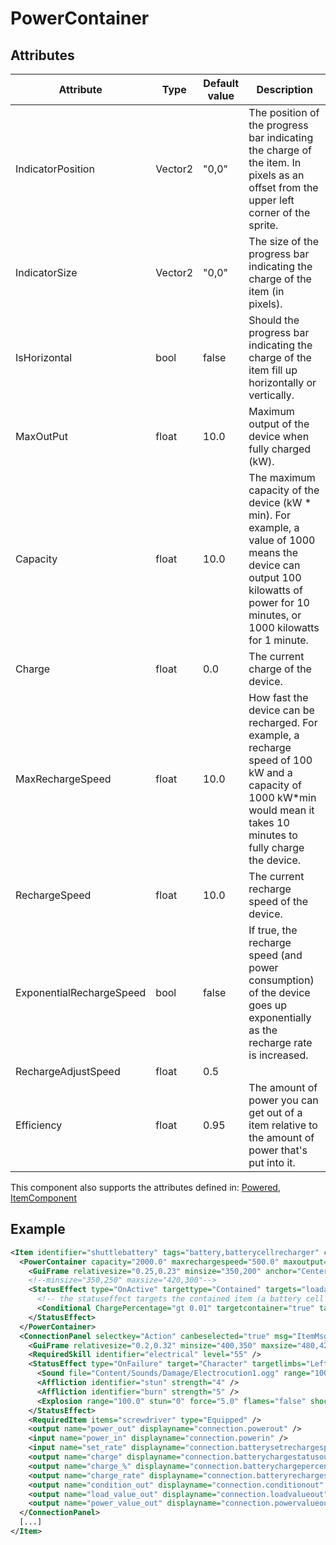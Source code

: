 # PowerContainer


## Attributes

| Attribute|Type|Default value|Description |
| ---|---|---|--- |
| IndicatorPosition|Vector2|"0,0"|The position of the progress bar indicating the charge of the item. In pixels as an offset from the upper left corner of the sprite. |
| IndicatorSize|Vector2|"0,0"|The size of the progress bar indicating the charge of the item (in pixels). |
| IsHorizontal|bool|false|Should the progress bar indicating the charge of the item fill up horizontally or vertically. |
| MaxOutPut|float|10.0|Maximum output of the device when fully charged (kW). |
| Capacity|float|10.0|The maximum capacity of the device (kW * min). For example, a value of 1000 means the device can output 100 kilowatts of power for 10 minutes, or 1000 kilowatts for 1 minute. |
| Charge|float|0.0|The current charge of the device. |
| MaxRechargeSpeed|float|10.0|How fast the device can be recharged. For example, a recharge speed of 100 kW and a capacity of 1000 kW*min would mean it takes 10 minutes to fully charge the device. |
| RechargeSpeed|float|10.0|The current recharge speed of the device. |
| ExponentialRechargeSpeed|bool|false|If true, the recharge speed (and power consumption) of the device goes up exponentially as the recharge rate is increased. |
| RechargeAdjustSpeed|float|0.5| |
| Efficiency|float|0.95|The amount of power you can get out of a item relative to the amount of power that's put into it. |

This component also supports the attributes defined in: [Powered](Powered.md), [ItemComponent](ItemComponent.md)


## Example
```xml
<Item identifier="shuttlebattery" tags="battery,batterycellrecharger" category="Electrical,Machine" Scale="0.5" damagedbyexplosions="false">
  <PowerContainer capacity="2000.0" maxrechargespeed="500.0" maxoutput="1000.0" canbeselected="true" indicatorposition="21,12" indicatorsize="54,35" ishorizontal="true" msg="ItemMsgInteractSelect">
    <GuiFrame relativesize="0.25,0.23" minsize="350,200" anchor="Center" style="ItemUI" />
    <!--minsize="350,250" maxsize="420,300"-->
    <StatusEffect type="OnActive" targettype="Contained" targets="loadable" Condition="2.0">
      <!-- the statuseffect targets the contained item (a battery cell that's being charged), but the conditional targets the container (this battery) -->
      <Conditional ChargePercentage="gt 0.01" targetcontainer="true" targetitemcomponent="PowerContainer" />
    </StatusEffect>
  </PowerContainer>
  <ConnectionPanel selectkey="Action" canbeselected="true" msg="ItemMsgRewireScrewdriver" hudpriority="10">
    <GuiFrame relativesize="0.2,0.32" minsize="400,350" maxsize="480,420" anchor="Center" style="ConnectionPanel" />
    <RequiredSkill identifier="electrical" level="55" />
    <StatusEffect type="OnFailure" target="Character" targetlimbs="LeftHand,RightHand">
      <Sound file="Content/Sounds/Damage/Electrocution1.ogg" range="1000" />
      <Affliction identifier="stun" strength="4" />
      <Affliction identifier="burn" strength="5" />
      <Explosion range="100.0" stun="0" force="5.0" flames="false" shockwave="false" sparks="true" underwaterbubble="false" />
    </StatusEffect>
    <RequiredItem items="screwdriver" type="Equipped" />
    <output name="power_out" displayname="connection.powerout" />
    <input name="power_in" displayname="connection.powerin" />
    <input name="set_rate" displayname="connection.batterysetrechargespeed" />
    <output name="charge" displayname="connection.batterychargestatusout" />
    <output name="charge_%" displayname="connection.batterychargepercentage" />
    <output name="charge_rate" displayname="connection.batteryrechargespeedout" />
    <output name="condition_out" displayname="connection.conditionout" />
    <output name="load_value_out" displayname="connection.loadvalueout" />
    <output name="power_value_out" displayname="connection.powervalueout" />
  </ConnectionPanel>
  [...]
</Item>
```

